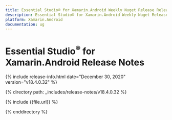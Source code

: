 ```yaml
---
title: Essential Studio® for Xamarin.Android Weekly Nuget Release Release Notes  
description: Essential Studio® for Xamarin.Android Weekly Nuget Release Release Notes  
platform: Xamarin.Android
documentation: ug
---
```


# Essential Studio<sup>®</sup> for Xamarin.Android  Release Notes  

{% include release-info.html date="December 30, 2020"  version="v18.4.0.32" %} 


{% directory path: _includes/release-notes/v18.4.0.32 %}

{% include {{file.url}} %}

{% enddirectory %}